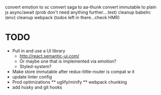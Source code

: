 convert emotion to sc
convert saga to aa-thunk
convert immutable to plain js
async/await (prob don't need anything further....test)
cleanup babelrc (env)
cleanup webpack (todos left in there...check HMR)

# TODO
* Pull in and use a UI library
  * http://react.semantic-ui.com/
  * Or maybe one that is implemented via emotion?
  * Styled-system?
* Make store immutable after redux-little-router is compat w it
* update linter config
* Prod optimizations
** uglify/minify
** webpack chunking
* add husky and git hooks
